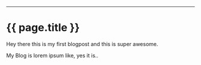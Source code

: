 ---
# {{ page.title }}

Hey there this is my first blogpost and this is super awesome.

My Blog is lorem ipsum like, yes it is..
